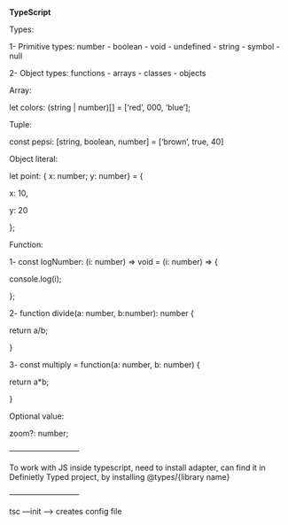##

**TypeScript**

Types:<span class="Apple-converted-space"> </span>

1- Primitive types: number - boolean - void - undefined - string - symbol - null

2- Object types: functions - arrays - classes - objects

Array:<span class="Apple-converted-space"> </span>

let colors: (string | number)[] = [‘red’, 000, ‘blue’];

Tuple:

const pepsi: [string, boolean, number] = [‘brown’, true, 40]

Object literal:

let point: { x: number; y: number} = {

x: 10,

y: 20

};

Function:

1- const logNumber: (i: number) => void = (i: number) => {

<span class="Apple-tab-span" style="white-space: pre;"></span>console.log(i);

};

2- function divide(a: number, b:number): number {

<span class="Apple-tab-span" style="white-space: pre;"></span>return a/b;

}

3- const multiply = function(a: number, b: number) {

<span class="Apple-tab-span" style="white-space: pre;"></span>return a\*b;

}

Optional value:

zoom?: number;

—————————

To work with JS inside typescript, need to install adapter, can find it in Definietly Typed project, by installing @types/{library name}

—————————

tsc —init —> creates config file
